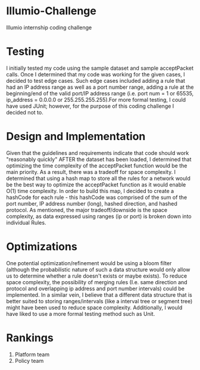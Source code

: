 # Illumio-Challenge
Illumio internship coding challenge

# Testing
I initially tested my code using the sample dataset and sample acceptPacket calls. Once I determined that my code was working for the given cases, I decided to test edge cases. Such edge cases included adding a rule that had an IP address range as well as a port number range, adding a rule at the beginning/end of the valid port/IP address range (i.e. port num = 1 or 65535, ip_address = 0.0.0.0 or 255.255.255.255).For more formal testing, I could have used JUnit; however, for the purpose of this coding challenge I decided not to. 

 
# Design and Implementation
Given that the guidelines and requirements indicate that code should work "reasonably quickly" AFTER the dataset has been loaded, I determined that optimizing the time complexity of the acceptPacket function would be the main priority. As a result, there was  a tradeoff for space complexity. I determined that using a hash map to store all the rules for a network would be the best way to optimize the acceptPacket function as it would enable O(1) time complexity. In order to build this map, I decided to create a hashCode for each rule - this hashCode was comprised of the sum of the port number, IP address number (long), hashed direction, and hashed protocol. As mentioned, the major tradeoff/downside is the space complexity, as data expressed using ranges (ip or port) is broken down into individual Rules.

# Optimizations
One potential optimization/refinement would be using a bloom filter (although the probabilistic nature of such a data structure would only allow us to determine whether a rule doesn't exists or maybe exists). To reduce space complexity, the possibility of merging rules (I.e. same direction and protocol and overlapping ip address and port number intervals) could be implemented. In a similar vein, I believe that a different data structure that is better suited to storing ranges/intervals (like a interval tree or segment tree) might have been used to reduce space complexity. Additionally, I would have liked to use a more formal testing method such as Unit.

# Rankings
1. Platform team
2. Policy team
